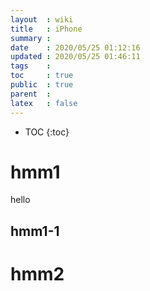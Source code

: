 ```yaml
---
layout  : wiki
title   : iPhone
summary : 
date    : 2020/05/25 01:12:16
updated : 2020/05/25 01:46:11
tags    : 
toc     : true
public  : true
parent  : 
latex   : false
---
```

* TOC
{:toc}

# hmm1
hello
## hmm1-1
# hmm2
